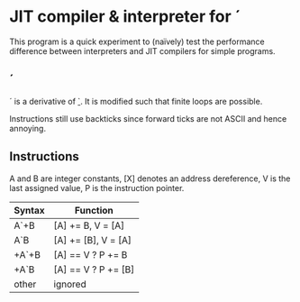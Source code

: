# JIT compiler & interpreter for ´

This program is a quick experiment to (naïvely) test the performance difference
between interpreters and JIT compilers for simple programs.

## ´

´ is a derivative of [\`]. It is modified such that finite loops are possible.

Instructions still use backticks since forward ticks are not ASCII and hence annoying.

## Instructions

A and B are integer constants, \[X\] denotes an address dereference,  V is the last assigned
value, P is the instruction pointer.

| Syntax |       Function      |
| ------ | ------------------- |
| A`+B   | [A] += B, V = [A]   |
| A`B    | [A] += [B], V = [A] |
| +A`+B  | [A] == V ? P += B   |
| +A`B   | [A] == V ? P += [B] |
| other  | ignored             |

[\`]: https://esolangs.org/wiki/%60
